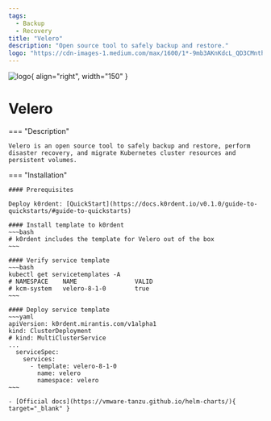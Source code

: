 ```yaml
---
tags:
  - Backup 
  - Recovery
title: "Velero"
description: "Open source tool to safely backup and restore."
logo: "https://cdn-images-1.medium.com/max/1600/1*-9mb3AKnKdcL_QD3CMnthQ.png"
---
```

![logo](https://cdn-images-1.medium.com/max/1600/1*-9mb3AKnKdcL_QD3CMnthQ.png){ align="right", width="150" }
# Velero

=== "Description"

    Velero is an open source tool to safely backup and restore, perform disaster recovery, and migrate Kubernetes cluster resources and persistent volumes.
    

=== "Installation"

    #### Prerequisites

    Deploy k0rdent: [QuickStart](https://docs.k0rdent.io/v0.1.0/guide-to-quickstarts/#guide-to-quickstarts)

    #### Install template to k0rdent
    ~~~bash
    # k0rdent includes the template for Velero out of the box
    ~~~

    #### Verify service template
    ~~~bash
    kubectl get servicetemplates -A
    # NAMESPACE    NAME                VALID
    # kcm-system   velero-8-1-0        true
    ~~~

    #### Deploy service template
    ~~~yaml
    apiVersion: k0rdent.mirantis.com/v1alpha1
    kind: ClusterDeployment
    # kind: MultiClusterService
    ...
      serviceSpec:
        services:
          - template: velero-8-1-0
            name: velero
            namespace: velero
    ~~~

    - [Official docs](https://vmware-tanzu.github.io/helm-charts/){ target="_blank" }
